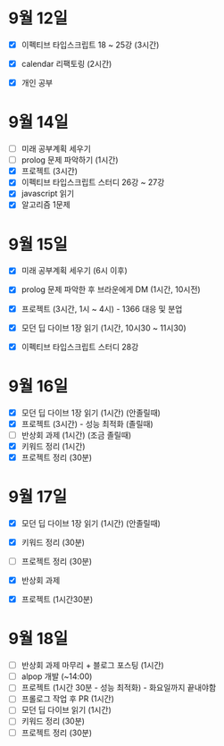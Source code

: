 # 9월 12일

- [x] 이펙티브 타입스크립트 18 ~ 25강 (3시간)
- [x] calendar 리팩토링 (2시간)
- [x] 개인 공부


# 9월 14일

- [ ] 미래 공부계획 세우기
- [ ] prolog 문제 파악하기 (1시간)
- [x] 프로젝트 (3시간)
- [x] 이펙티브 타입스크립트 스터디 26강 ~ 27강
- [x] javascript 읽기
- [x] 알고리즘 1문제

# 9월 15일

- [x] 미래 공부계획 세우기 (6시 이후)
- [x] prolog 문제 파악한 후 브라운에게 DM (1시간, 10시전)
- [x] 프로젝트 (3시간, 1시 ~ 4시) - 1366 대응 및 분업
- [x] 모던 딥 다이브 1장 읽기 (1시간, 10시30 ~ 11시30)
- [x] 이펙티브 타입스크립트 스터디 28강


# 9월 16일

- [x] 모던 딥 다이브 1장 읽기 (1시간) (안졸릴때)
- [x] 프로젝트 (3시간) - 성능 최적화 (졸릴때)
- [ ] 반상회 과제 (1시간) (조금 졸릴때)
- [x] 키워드 정리 (1시간) 
- [x] 프로젝트 정리 (30분)

# 9월 17일

- [x] 모던 딥 다이브 1장 읽기 (1시간) (안졸릴때)
- [x] 키워드 정리 (30분) 
- [ ] 프로젝트 정리 (30분)
- [x] 반상회 과제
- [x] 프로젝트 (1시간30분)


# 9월 18일

- [ ] 반상회 과제 마무리 + 블로그 포스팅 (1시간)
- [ ] alpop 개발 (~14:00)
- [ ] 프로젝트 (1시간 30분 - 성능 최적화) - 화요일까지 끝내야함
- [ ] 프롤로그 작업 후 PR (1시간)
- [ ] 모던 딥 다이브 읽기 (1시간)
- [ ] 키워드 정리 (30분)
- [ ] 프로젝트 정리 (30분)

